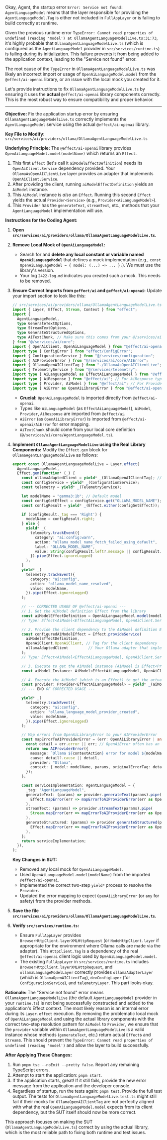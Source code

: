 Okay, Agent, the startup error `Error: Service not found: AgentLanguageModel` means that the layer responsible for providing the `AgentLanguageModel.Tag` is either not included in `FullAppLayer` or is failing to build correctly at runtime.

Given the previous runtime error `TypeError: Cannot read properties of undefined (reading 'model') at OllamaAgentLanguageModelLive.ts:31:73`, it's highly probable that `OllamaAgentLanguageModelLive.ts` (which is configured as the `AgentLanguageModel` provider in `src/services/runtime.ts`) is failing during its initialization. This failure prevents it from being added to the application context, leading to the "Service not found" error.

The root cause of the `TypeError` in `OllamaAgentLanguageModelLive.ts` was likely an incorrect import or usage of `OpenAiLanguageModel.model` from the `@effect/ai-openai` library, or an issue with the local mock you created for it.

Let's provide instructions to fix `OllamaAgentLanguageModelLive.ts` by ensuring it uses the **actual** `@effect/ai-openai` library components correctly. This is the most robust way to ensure compatibility and proper behavior.

---

**Objective:** Fix the application startup error by ensuring `OllamaAgentLanguageModelLive.ts` correctly implements the `AgentLanguageModel` service using the actual `@effect/ai-openai` library.

**Key File to Modify:** `src/services/ai/providers/ollama/OllamaAgentLanguageModelLive.ts`

**Underlying Principle:**
The `@effect/ai-openai` library provides `OpenAiLanguageModel.model(modelName)` which returns an `Effect`.
1.  This first `Effect` (let's call it `aiModelEffectDefinition`) needs its `OpenAiClient.Service` dependency provided. Your `OllamaAsOpenAIClientLive` layer provides an adapter that implements `OpenAiClient.Service`.
2.  After providing the client, running `aiModelEffectDefinition` yields an `AiModel` instance.
3.  This `AiModel` instance is *also* an `Effect`. Running this second `Effect` yields the actual `Provider<Service>` (e.g., `Provider<AiLanguageModel>`).
4.  This `Provider` has the `generateText`, `streamText`, etc., methods that your `AgentLanguageModel` implementation will use.

**Instructions for the Coding Agent:**

1.  **Open `src/services/ai/providers/ollama/OllamaAgentLanguageModelLive.ts`.**

2.  **Remove Local Mock of `OpenAiLanguageModel`:**
    *   Search for and **delete any local constant or variable named `OpenAiLanguageModel`** that defines a mock implementation (e.g., `const OpenAiLanguageModel = { model: (...) => ... };`). We must use the library's version.
    *   Your log `2422-log.md` indicates you created such a mock. This needs to be removed.

3.  **Ensure Correct Imports from `@effect/ai` and `@effect/ai-openai`:**
    Update your import section to look like this:
    ```typescript
    // src/services/ai/providers/ollama/OllamaAgentLanguageModelLive.ts
    import { Layer, Effect, Stream, Context } from "effect";
    import {
      AgentLanguageModel,
      type GenerateTextOptions,
      type StreamTextOptions,
      type GenerateStructuredOptions,
      type AiTextChunk, // Make sure this comes from your @/services/ai/core
    } from "@/services/ai/core";
    import { OpenAiClient, OpenAiLanguageModel } from "@effect/ai-openai"; // Correctly import OpenAiLanguageModel
    import type { ConfigError } from "effect/ConfigError";
    import { ConfigurationService } from "@/services/configuration";
    import { AIProviderError } from "@/services/ai/core/AIError";
    import { OllamaOpenAIClientTag } from "./OllamaAsOpenAIClientLive";
    import { TelemetryService } from "@/services/telemetry";
    import type { AiLanguageModel as EffectAiLanguageModel } from "@effect/ai"; // For Provider type
    import type { AiResponse } from "@effect/ai"; // For AiResponse type
    import type { Provider, AiModel } from "@effect/ai"; // For Provider & AiModel types
    import type { AiError as OpenAiLibraryError } from "@effect/ai-openai/AiError"; // For errors from the library
    ```
    *   **Crucial:** `OpenAiLanguageModel` is imported directly from `@effect/ai-openai`.
    *   Types like `AiLanguageModel` (as `EffectAiLanguageModel`), `AiModel`, `Provider`, `AiResponse` are imported from `@effect/ai`.
    *   `AiError` (as `OpenAiLibraryError`) is imported from `@effect/ai-openai/AiError` for error mapping.
    *   `AiTextChunk` should come from your local core definition (`@/services/ai/core/AgentLanguageModel.ts`).

4.  **Implement `OllamaAgentLanguageModelLive` using the Real Library Components:**
    Modify the `Effect.gen` block for `OllamaAgentLanguageModelLive` as follows:

    ```typescript
    export const OllamaAgentLanguageModelLive = Layer.effect(
      AgentLanguageModel,
      Effect.gen(function* (_) {
        const ollamaAdaptedClient = yield* _(OllamaOpenAIClientTag); // This is OpenAiClient.Service
        const configService = yield* _(ConfigurationService);
        const telemetry = yield* _(TelemetryService);

        let modelName = "gemma3:1b"; // Default model
        const configGetEffect = configService.get("OLLAMA_MODEL_NAME");
        const configResult = yield* _(Effect.either(configGetEffect));

        if (configResult._tag === 'Right') {
          modelName = configResult.right;
        } else {
          yield* _(
            telemetry.trackEvent({
              category: "ai:config:warn",
              action: "ollama_model_name_fetch_failed_using_default",
              label: "OLLAMA_MODEL_NAME",
              value: String(configResult.left?.message || configResult.left),
            }).pipe(Effect.ignoreLogged)
          );
        }
        yield* _(
          telemetry.trackEvent({
            category: "ai:config",
            action: "ollama_model_name_resolved",
            value: modelName,
          }).pipe(Effect.ignoreLogged)
        );

        // --- CORRECTED USAGE OF @effect/ai-openai ---
        // 1. Get the AiModel definition Effect from the library
        const aiModelEffectDefinition = OpenAiLanguageModel.model(modelName);
        // Type: Effect<AiModel<EffectAiLanguageModel, OpenAiClient.Service>, ConfigError, OpenAiClient.Service>

        // 2. Provide the client dependency to the AiModel definition Effect
        const configuredAiModelEffect = Effect.provideService(
          aiModelEffectDefinition,
          OpenAiClient.OpenAiClient, // Tag for the client dependency
          ollamaAdaptedClient         // Your Ollama adapter that implements OpenAiClient.Service
        );
        // Type: Effect<AiModel<EffectAiLanguageModel, OpenAiClient.Service>, ConfigError, never>

        // 3. Execute to get the AiModel instance (AiModel is Effect<Provider<...>>)
        const aiModel_Instance: AiModel<EffectAiLanguageModel, OpenAiClient.Service> = yield* _(configuredAiModelEffect);

        // 4. Execute the AiModel (which is an Effect) to get the actual Provider
        const provider: Provider<EffectAiLanguageModel> = yield* _(aiModel_Instance);
        // --- END OF CORRECTED USAGE ---

        yield* _(
          telemetry.trackEvent({
            category: "ai:config",
            action: "ollama_language_model_provider_created",
            value: modelName,
          }).pipe(Effect.ignoreLogged)
        );

        // Map errors from OpenAiLibraryError to your AIProviderError
        const mapErrorToAIProviderError = (err: OpenAiLibraryError | any, contextAction: string, params: any) => {
          const detail = err.error || err; // OpenAiError often has an 'error' field for the underlying cause
          return new AIProviderError({
            message: `Ollama ${contextAction} error for model ${modelName}: ${detail?.message || String(detail) || "Unknown provider error"}`,
            cause: detail?.cause || detail,
            provider: "Ollama",
            context: { model: modelName, params, originalErrorTag: detail?._tag, originalErrorMessage: detail?.message }
          });
        };

        const serviceImplementation: AgentLanguageModel = {
          _tag: "AgentLanguageModel",
          generateText: (params) => provider.generateText(params).pipe(
            Effect.mapError(err => mapErrorToAIProviderError(err as OpenAiLibraryError, "generateText", params))
          ),
          streamText: (params) => provider.streamText(params).pipe(
            Stream.mapError(err => mapErrorToAIProviderError(err as OpenAiLibraryError, "streamText", params))
          ),
          generateStructured: (params) => provider.generateStructured(params).pipe(
            Effect.mapError(err => mapErrorToAIProviderError(err as OpenAiLibraryError, "generateStructured", params))
          ),
        };
        return serviceImplementation;
      }),
    );
    ```
    **Key Changes in SUT:**
    *   Removed any local mock for `OpenAiLanguageModel`.
    *   Used `OpenAiLanguageModel.model(modelName)` from the imported `@effect/ai-openai`.
    *   Implemented the correct two-step `yield*` process to resolve the `Provider`.
    *   Updated the error mapping to expect `OpenAiLibraryError` (or `any` for safety) from the provider methods.

5.  **Save the file `src/services/ai/providers/ollama/OllamaAgentLanguageModelLive.ts`.**

6.  **Verify `src/services/runtime.ts`:**
    *   Ensure `FullAppLayer` provides `BrowserHttpClient.layerXMLHttpRequest` (or `NodeHttpClient.layer` if appropriate for the environment where Ollama calls are made via the adapter). This `HttpClient.Tag` is a dependency of the real `@effect/ai-openai` client logic used by `OpenAiLanguageModel.model`.
    *   The existing `FullAppLayer` in `src/services/runtime.ts` includes `BrowserHttpClient.layerXMLHttpRequest`, and `ollamaLanguageModelLayer` correctly provides `ollamaAdapterLayer` (which is `OllamaOpenAIClientTag`), `devConfigLayer` (for `ConfigurationService`), and `telemetryLayer`. This part looks okay.

**Rationale:**
The "Service not found" error means `OllamaAgentLanguageModelLive` (the default `AgentLanguageModel` provider in your `runtime.ts`) is not being successfully constructed and added to the application's Effect context. The most likely reason is an internal error during its `Layer.effect` execution.
By removing the problematic local mock of `OpenAiLanguageModel` and using the actual library components with the correct two-step resolution pattern for `AiModel` to `Provider`, we ensure that the `provider` variable within `OllamaAgentLanguageModelLive` is a valid instance whose methods (`generateText`, etc.) return actual `Effect`s and `Stream`s. This should prevent the `TypeError: Cannot read properties of undefined (reading 'model')` and allow the layer to build successfully.

**After Applying These Changes:**

1.  Run `pnpm tsc --noEmit --pretty false`. Report any remaining TypeScript errors.
2.  Attempt to start the application: `pnpm start`.
3.  If the application starts, great! If it still fails, provide the new error message from the application and the developer console.
4.  Regardless of startup, run the tests again: `pnpm test`. Provide the full test output. The tests for `OllamaAgentLanguageModelLive.test.ts` might still fail if their mocks for `OllamaOpenAIClientTag` are not perfectly aligned with what the real `OpenAiLanguageModel.model` expects from its client dependency, but the SUT itself should now be more correct.

This approach focuses on making the SUT (`OllamaAgentLanguageModelLive.ts`) correct by using the actual library, which is the most reliable path to fixing both runtime and test issues.
